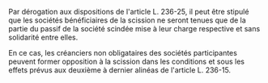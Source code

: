 Par dérogation aux dispositions de l'article L. 236-25, il peut être stipulé que les sociétés bénéficiaires de la scission ne seront tenues que de la partie du passif de la société scindée mise à leur charge respective et sans solidarité entre elles.

En ce cas, les créanciers non obligataires des sociétés participantes peuvent former opposition à la scission dans les conditions et sous les effets prévus aux deuxième à dernier alinéas de l'article L. 236-15.
